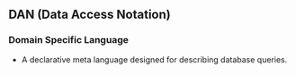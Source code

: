 ## DAN (Data Access Notation)
### Domain Specific Language
- A declarative meta language designed for describing database queries.
